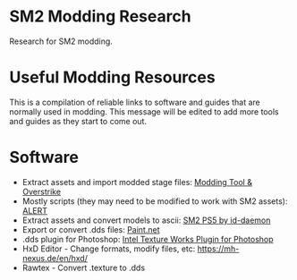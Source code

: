 # SM2 Modding Research
Research for SM2 modding.

# Useful Modding Resources
This is a compilation of reliable links to software and guides that are normally used in modding. This message will be edited to add more tools and guides as they start to come out.
# Software
- Extract assets and import modded stage files: [Modding Tool & Overstrike](https://github.com/Tkachov/Overstrike/)
- Mostly scripts (they may need to be modified to work with SM2 assets): [ALERT](https://github.com/Tkachov/ALERT)
- Extract assets and convert models to ascii: [SM2 PS5 by id-daemon](https://reshax.com/files/file/46-spider-man-2-ps5/)
- Export or convert .dds files: [Paint.net](https://github.com/paintdotnet/release)
- .dds plugin for Photoshop: [Intel Texture Works Plugin for Photoshop](https://www.intel.com/content/www/us/en/developer/articles/tool/intel-texture-works-plugin.html)
- HxD Editor - Change formats, modify files, etc: https://mh-nexus.de/en/hxd/
- Rawtex - Convert .texture to .dds
